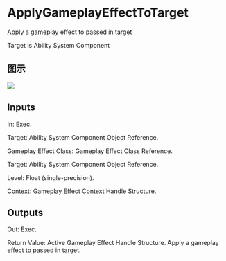# ApplyGameplayEffectToTarget

Apply a gameplay effect to passed in target

Target is Ability System Component

## 图示

![]($-20221218-19085279.png)

## Inputs

In: Exec.

Target: Ability System Component Object Reference.

Gameplay Effect Class: Gameplay Effect Class Reference.

Target: Ability System Component Object Reference.

Level: Float (single-precision).

Context: Gameplay Effect Context Handle Structure.  

## Outputs

Out: Exec.

Return Value: Active Gameplay Effect Handle Structure. Apply a gameplay effect to passed in target.

